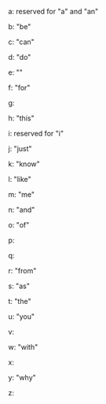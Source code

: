 a: reserved for "a" and "an"

b: "be"

c: "can"

d: "do"

e: ""

f: "for"

g:

h: "this"

i: reserved for "i"

j: "just"

k: "know"

l: "like"

m: "me"

n: "and"

o: "of"

p:

q:

r: "from"

s: "as"

t: "the"

u: "you"

v:

w: "with"

x:

y: "why"

z:

